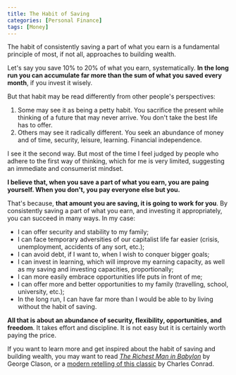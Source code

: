 ```yaml
---
title: The Habit of Saving
categories: [Personal Finance]
tags: [Money]
---
```


The habit of consistently saving a part of what you earn is a fundamental principle of most, if not all, approaches to building wealth.

Let's say you save 10% to 20% of what you earn, systematically. **In the long run you can accumulate far more than the sum of what you saved every month**, if you invest it wisely.

But that habit may be read differently from other people's perspectives:

1. Some may see it as being a petty habit. You sacrifice the present while thinking of a future that may never arrive. You don't take the best life has to offer.
2. Others may see it radically different. You seek an abundance of money and of time, security, leisure, learning. Financial independence.

I see it the second way. But most of the time I feel judged by people who adhere to the first way of thinking, which for me is very limited, suggesting an immediate and consumerist mindset.

**I believe that, when you save a part of what you earn, you are paing yourself. When you don't, you pay everyone else but you.**

That's because, **that amount you are saving, it is going to work for you**. By consistently saving a part of what you earn, and investing it appropriately, you can succeed in many ways. In my case:

- I can offer security and stability to my family;
- I can face temporary adversities of our capitalist life far easier (crisis, unemployment, accidents of any sort, etc.);
- I can avoid debt, if I want to, when I wish to conquer bigger goals;
- I can invest in learning, which will improve my earning capacity, as well as my saving and investing capacities, proportionally;
- I can more easily embrace opportunities life puts in front of me;
- I can offer more and better opportunities to my family (travelling, school, university, etc.);
- In the long run, I can have far more than I would be able to by living without the habit of saving.

**All that is about an abundance of security, flexibility, opportunities, and freedom**. It takes effort and discipline. It is not easy but it is certainly worth paying the price.

If you want to learn more and get inspired about the habit of saving and building wealth, you may want to read *[The Richest Man in Babylon](https://www.amazon.com/dp/B07BB5N17S)* by George Clason, or a [modern retelling of this classic](https://www.amazon.com/Richest-Man-Babylon-Laws-Wealth-ebook/dp/B00D4YEPR8) by Charles Conrad.